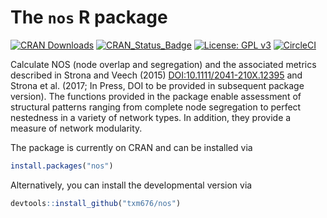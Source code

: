 
# The `nos` R package

[![CRAN
Downloads](http://cranlogs.r-pkg.org/badges/grand-total/nos)](https://cran.r-project.org/package=nos)
[![CRAN_Status_Badge](http://www.r-pkg.org/badges/version/nos)](https://cran.r-project.org/package=nos)
[![License: GPL
v3](https://img.shields.io/badge/License-GPLv3-yellow.svg)](https://www.gnu.org/licenses/gpl-3.0)
[![CircleCI](https://circleci.com/gh/txm676/nos/tree/master.svg?style=svg)](https://app.circleci.com/pipelines/github/txm676/nos?branch=master)

Calculate NOS (node overlap and segregation) and the associated metrics
described in Strona and Veech (2015) <DOI:10.1111/2041-210X.12395> and
Strona et al. (2017; In Press, DOI to be provided in subsequent package
version). The functions provided in the package enable assessment of
structural patterns ranging from complete node segregation to perfect
nestedness in a variety of network types. In addition, they provide a
measure of network modularity.

The package is currently on CRAN and can be installed via

``` r
install.packages("nos")
```

Alternatively, you can install the developmental version via

``` r
devtools::install_github("txm676/nos")
```
